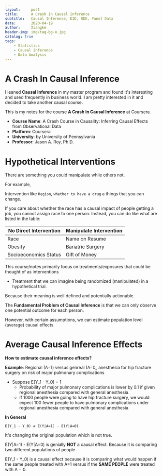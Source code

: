 ```yaml
---
layout:     post
title:      A Crash in Causal Inference
subtitle:   Causal Inference, DID, RDD, Panel Data
date:       2020-04-19
author:     Xiangke
header-img: img/tag-bg-o.jpg
catalog: true
tags:
    - Statistics
    - Causal Inference
    - Data Analysis
---
```





# A Crash In Causal Inference

I leaned **Causal Inference** in my master program and found it's interesting and used frequently in business world. I am pretty interested in it and decided to take another causal course. 

This is my notes for the course **A Crash In Causal Inference** at Coursera.



- **Course Name**: A Crash Course in Causality: Inferring Causal Effects from Observational Data
- **Platform**: Coursera
- **University**: by University of Pennsylvania
- **Professor**: Jason A. Roy, Ph.D.





# Hypothetical Interventions

There are something you could manipulate while others not.


For example,

Intervention like `Region`, `whether to have a drug` a things that you can change.

If you care about whether the race has a causal impact of people getting a job, you cannot assign race to one person. Instead, you can do like what are listed in the table:

| No Direct Intervention | Manipulate Intervention |
| ---------------------- | ----------------------- |
| Race                   | Name on Resume          |
| Obesity                | Bariatric Surgery       |
| Socioeconomics Status  | Gift of Money           |



This course/notes primarily focus on treatments/exposures that could be thought of as interventions

- Treatment that we can imagine being randomized (manipulated) in a hypothetical trial. 

Because their meaning is well defined and potentially actionable.



The **Fundamental Problem of Causal Inference** is that we can only observe one potential outcome for each person.

However, with certain assumptions, we can estimate population level (average) causal effects.



# Average Causal Inference Effects

**How to estimate causal inference effects?** 



**Example**: Regional (A=1) versus genreal (A=0_ anesthesia for hip fracture surgery on risk of major pulmonary complications

- Suppose E(Y_1 - Y_0) = 1
  - Probability of major pulmonary complications is lower by 0.1 if given regional anesthesia compared with general anesthesia.
  - If 1000 people were going to have hip  fracture surgery, we would expect 100 fewer people to have pulmonary complications under regional anesthesia compared with general anesthesia. 



**In General**

```
E(Y_1 - Y_0) ≠ E(Y|A=1) - E(Y|A=0)
```

It's changing the original population which is not true. 



E(Y|A=1) - E(Y|A=0) is genially **NOT** a causal effect. Because it is comparing two different populations of people

E(Y_1 - Y_0) is a causal effect because it is comparing what would happen if the same people treated with A=1 versus if the **SAME PEOPLE** were treated with A = 0.























